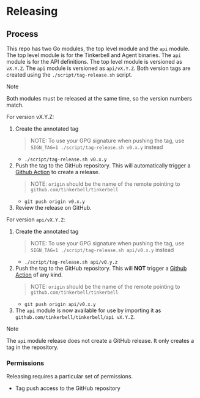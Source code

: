 # Releasing

## Process

This repo has two Go modules, the top level module and the `api` module. The top level module is for the Tinkerbell and Agent binaries. The `api` module is for the API definitions.
The top level module is versioned as `vX.Y.Z`. The `api` module is versioned as `api/vX.Y.Z`. Both version tags are created using the `./script/tag-release.sh` script.

> [!NOTE]  
> Both modules must be released at the same time, so the version numbers match.

For version vX.Y.Z:

1. Create the annotated tag
   > NOTE: To use your GPG signature when pushing the tag, use `SIGN_TAG=1 ./script/tag-release.sh v0.x.y` instead
   - `./script/tag-release.sh v0.x.y`
1. Push the tag to the GitHub repository. This will automatically trigger a [Github Action](https://github.com/tinkerbell/tinkerbell/actions) to create a release.
   > NOTE: `origin` should be the name of the remote pointing to `github.com/tinkerbell/tinkerbell`
   - `git push origin v0.x.y`
1. Review the release on GitHub.

For version `api/vX.Y.Z`:

1. Create the annotated tag
   > NOTE: To use your GPG signature when pushing the tag, use `SIGN_TAG=1 ./script/tag-release.sh api/v0.x.y` instead
   - `./script/tag-release.sh api/v0.y.z`
1. Push the tag to the GitHub repository. This will **NOT** trigger a [Github Action](https://github.com/tinkerbell/tinkerbell/actions) of any kind.
   > NOTE: `origin` should be the name of the remote pointing to `github.com/tinkerbell/tinkerbell`
   - `git push origin api/v0.x.y`
1. The `api` module is now available for use by importing it as `github.com/tinkerbell/tinkerbell/api vX.Y.Z`.

> [!NOTE]  
> The `api` module release does not create a GitHub release. It only creates a tag in the repository.


### Permissions

Releasing requires a particular set of permissions.

- Tag push access to the GitHub repository

